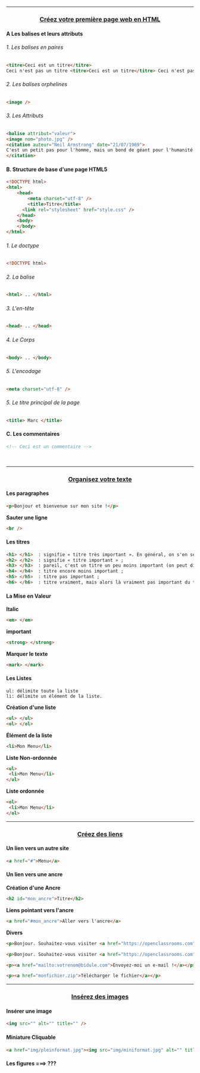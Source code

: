 ------------------------------------------------------------------------------------------------------------------------------------------

### <p align='center'> [Créez votre première page web en HTML](https://openclassrooms.com/fr/courses/1603881-apprenez-a-creer-votre-site-web-avec-html5-et-css3/1604361-creez-votre-premiere-page-web-en-html) </p>

#### A Les balises et leurs attributs
###### 1. Les balises en paires
````html
<titre>Ceci est un titre</titre>
Ceci n'est pas un titre <titre>Ceci est un titre</titre> Ceci n'est pas un titre
````
###### 2. Les balises orphelines
````html
<image />
````
###### 3. Les Attributs
````html
<balise attribut="valeur">
<image nom="photo.jpg" />
<citation auteur="Neil Armstrong" date="21/07/1969">
C'est un petit pas pour l'homme, mais un bond de géant pour l'humanité.
</citation>
````

#### B. Structure de base d'une page HTML5
````html
<!DOCTYPE html>
<html>
    <head>
        <meta charset="utf-8" />
        <title>Titre</title>
      <link rel="stylesheet" href="style.css" />
    </head>
    <body>
    </body>
</html>
````
###### 1. Le doctype
````html
<!DOCTYPE html>
````

###### 2. La balise </html>
````html
<html> .. </html>
````

###### 3. L'en-tête
````html
<head> .. </head>
````

###### 4. Le Corps
````html
<body> .. </body>
````

###### 5. L'encodage
````html
<meta charset="utf-8" />
````

###### 5. Le titre principal de la page
````html
<title> Marc </title>
````
#### C. Les commentaires
````html
<!-- Ceci est un commentaire -->
````

<br />

------------------------------------------------------------------------------------------------------------------------------------------
### <p align='center'>[Organisez votre texte](https://openclassrooms.com/fr/courses/1603881-apprenez-a-creer-votre-site-web-avec-html5-et-css3/1604534-organisez-votre-texte) </p>

#### Les paragraphes
````html
<p>Bonjour et bienvenue sur mon site !</p>
````
**Sauter une ligne**
````html
<br />
````
#### Les titres
````html
<h1> </h1>  : signifie « titre très important ». En général, on s'en sert pour afficher le titre de la page au début de celle-ci ;
<h2> </h2>  : signifie « titre important » ;
<h3> </h3>  : pareil, c'est un titre un peu moins important (on peut dire un « sous-titre », si vous voulez) ;
<h4> </h4>  : titre encore moins important ;
<h5> </h5>  : titre pas important ;
<h6> </h6>  : titre vraiment, mais alors là vraiment pas important du tout.
````
#### La Mise en Valeur
**Italic**
````html
<em> </em>
````
**important**
````html
<strong> </strong>
````
**Marquer le texte**
````html
<mark> </mark>
````
#### Les Listes
````
ul: délimite toute la liste
li: délimite un élément de la liste.
````

**Création d'une liste**
````html
<ul> </ul>
<ol> </ol>
````
**Élément de la liste**
````html
<li>Mon Menu</li>
````
**Liste Non-ordonnée**
````html
<ul>
 <li>Mon Menu</li>
</ul>
````
**Liste ordonnée**
````html
<ol>
 <li>Mon Menu</li>
</ol>
````

------------------------------------------------------------------------------------------------------------------------------------------
### <p align='center'> [Créez des liens](https://openclassrooms.com/fr/courses/1603881-apprenez-a-creer-votre-site-web-avec-html5-et-css3/1604646-creez-des-liens) </p>
#### Un lien vers un autre site
````html
<a href="#">Menu</a>
````
#### Un lien vers une ancre
**Création d'une Ancre**
````html
<h2 id="mon_ancre">Titre</h2>
````
**Liens pointant vers l'ancre**
````html
<a href="#mon_ancre">Aller vers l'ancre</a>
````

**Divers**
````html
<p>Bonjour. Souhaitez-vous visiter <a href="https://openclassrooms.com" title="Vous ne le regretterez pas !">OpenClassrooms</a> ?</p>
````
````html
<p>Bonjour. Souhaitez-vous visiter <a href="https://openclassrooms.com" title="Vous ne le regretterez pas !" target="_blank">OpenClassrooms</a> ?</p>
````
````html
<p><a href="mailto:votrenom@bidule.com">Envoyez-moi un e-mail !</a></p>
````
````html
<p><a href="monfichier.zip">Télécharger le fichier</a></p>
````


------------------------------------------------------------------------------------------------------------------------------------------
### <p align='center'>[Insérez des images](https://openclassrooms.com/fr/courses/1603881-apprenez-a-creer-votre-site-web-avec-html5-et-css3/1604791-inserez-des-images) </p>

#### Insérer une image
````html
<img src="" alt="" title="" />
````
#### Miniature Cliquable
````html
<a href="img/pleinformat.jpg"><img src="img/miniformat.jpg" alt="" title="" /></a>
````
#### Les figures ===> ???
````html
````
